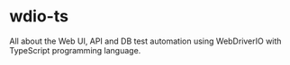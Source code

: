 # wdio-ts
All about the Web UI, API and DB test automation using WebDriverIO with TypeScript programming language.
